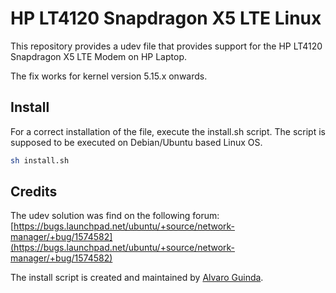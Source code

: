 # HP LT4120 Snapdragon X5 LTE Linux

This repository provides a udev file that provides support for the HP LT4120 Snapdragon X5 LTE Modem on HP Laptop.

The fix works for kernel version 5.15.x onwards.

## Install

For a correct installation of the file, execute the install.sh script.
The script is supposed to be executed on Debian/Ubuntu based Linux OS.
```sh
sh install.sh
```

## Credits
The udev solution was find on the following forum:
[https://bugs.launchpad.net/ubuntu/+source/network-manager/+bug/1574582](https://bugs.launchpad.net/ubuntu/+source/network-manager/+bug/1574582)

The install script is created and maintained by [Alvaro Guinda](https://github.com/alvaroguinda).
